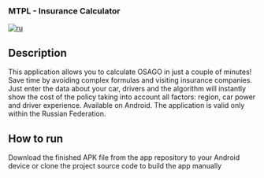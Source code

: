 ### MTPL - Insurance Calculator
[![ru](https://img.shields.io/badge/lang-en-red.svg)]()
## Description
This application allows you to calculate OSAGO in just a couple of minutes! 
Save time by avoiding complex formulas and visiting insurance companies. 
Just enter the data about your car, drivers and the algorithm will instantly show the cost of the policy taking into account all factors: region, car power and driver experience.
Available on Android. The application is valid only within the Russian Federation.
## How to run
Download the finished APK file from the app repository to your Android device or clone the project source code to build the app manually

